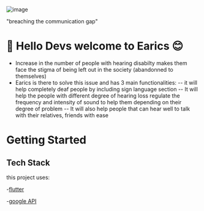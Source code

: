 

![image](https://github.com/Ndifoinhilary/hack_project_ai/assets/81620569/e555c1ba-1720-4424-9b4d-12a2db6f7a0c)


"breaching the communication gap"

# :tada: Hello Devs welcome to Earics :blush:
- Increase in the number of people with hearing disabilty makes them face the stigma of being left out in the society (abandonned to themselves)
- Earics is there to solve this issue and has 3 main functionalities:
     -- it will help completely deaf people by including sign language section
     -- It will help the people with different degree of hearing loss regulate the frequency and intensity of sound to help them depending on their degree of problem
     -- It will also help people that can hear well to talk with their relatives, friends with ease
 # Getting Started
 ## Tech Stack
 this project uses: 

 
 -[flutter](https://docs.flutter.dev/)
 
 -[google API](https://cloud.google.com/apis?hl=EN)
 
